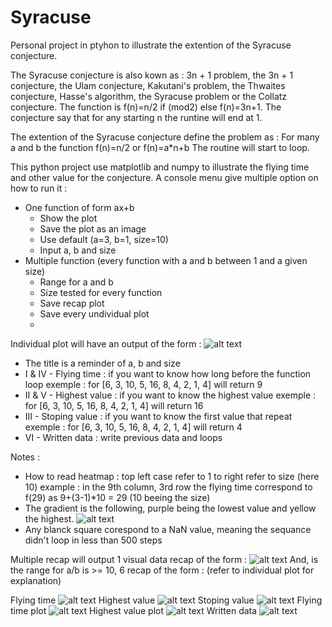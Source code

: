 # Syracuse
Personal project in ptyhon to illustrate the extention of the Syracuse conjecture.

The Syracuse conjecture is also kown as : 3n + 1 problem, the 3n + 1 conjecture, the Ulam conjecture, Kakutani's problem, the Thwaites conjecture, Hasse's algorithm, the Syracuse problem or the Collatz conjecture.
The function is f(n)=n/2 if (mod2) else f(n)=3n+1. The conjecture say that for any starting n the runtine will end at 1.

The extention of the Syracuse conjecture define the problem as :
For many a and b the function f(n)=n/2 or f(n)=a*n+b
The routine will start to loop.


This python project use matplotlib and numpy to illustrate the flying time and other value for the conjecture.
A console menu give multiple option on how to run it :
  - One function of form ax+b
      - Show the plot
      - Save the plot as an image
      - Use default (a=3, b=1, size=10)
      - Input a, b and size
  - Multiple function (every function with a and b between 1 and a given size)
      - Range for a and b
      - Size tested for every function
      - Save recap plot
      - Save every undividual plot
      - 

Individual plot will have an output of the form :
![alt text](https://github.com/EliseGabilly/Syracuse/blob/master/main_img/explanation.jpg)
  - The title is a reminder of a, b and size
  -  I & IV  - Flying time : if you want to know how long before the function loop
             exemple : for [6, 3, 10, 5, 16, 8, 4, 2, 1, 4] will return 9
  - II & V   - Highest value : if you want to know the highest value
             exemple : for [6, 3, 10, 5, 16, 8, 4, 2, 1, 4] will return 16
  - III      - Stoping value : if you want to know the first value that repeat
             exemple : for [6, 3, 10, 5, 16, 8, 4, 2, 1, 4] will return 4
  - VI       - Written data : write previous data and loops


Notes :
- How to read heatmap : top left case refer to 1 to right refer to size (here 10)
example : in the 9th column, 3rd row the flying time correspond to f(29) as 9+(3-1)*10 = 29 (10 beeing the size)
- The gradient is the following, purple being the lowest value and yellow the highest. 
![alt text](https://github.com/EliseGabilly/Syracuse/blob/master/main_img/gradient.jpg)
- Any blanck square corespond to a NaN value, meaning the sequance didn't loop in less than 500 steps


Multiple recap will output 1 visual data recap of the form :
![alt text](https://github.com/EliseGabilly/Syracuse/blob/master/main_img/visualDataRecap_10_10.jpg)
And, is the range for a/b is >= 10, 6 recap of the form : (refer to individual plot for explanation)

Flying time ![alt text](https://github.com/EliseGabilly/Syracuse/blob/master/main_img/recapFlying_10_10.jpg)
Highest value ![alt text](https://github.com/EliseGabilly/Syracuse/blob/master/main_img/recapHighest_10_10.jpg)
Stoping value ![alt text](https://github.com/EliseGabilly/Syracuse/blob/master/main_img/recapStoping_10_10.jpg)
Flying time plot ![alt text](https://github.com/EliseGabilly/Syracuse/blob/master/main_img/recapFlyingPlot_10_10.jpg)
Highest value plot ![alt text](https://github.com/EliseGabilly/Syracuse/blob/master/main_img/recapHighestPlot_10_10.jpg)
Written data ![alt text](https://github.com/EliseGabilly/Syracuse/blob/master/main_img/recapData_10_10.jpg)

